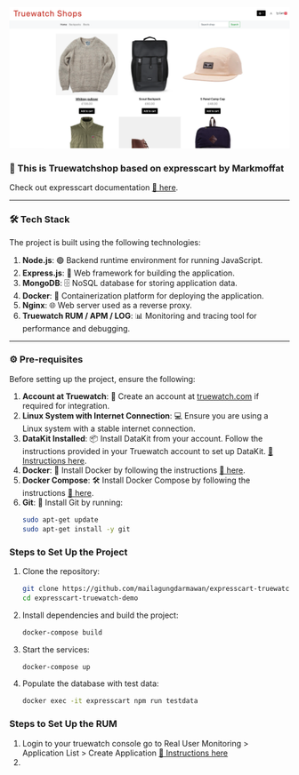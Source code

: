 ![TruewatchShop](./png/Truewatch-shop.png)

### 🌟 This is Truewatchshop based on expresscart by Markmoffat
Check out expresscart documentation [📖 here](https://github.com/mrvautin/expressCart/wiki).

---

### 🛠️ Tech Stack

The project is built using the following technologies:

1. **Node.js**: 🟢 Backend runtime environment for running JavaScript.
2. **Express.js**: 🚀 Web framework for building the application.
3. **MongoDB**: 🗄️ NoSQL database for storing application data.
4. **Docker**: 🐳 Containerization platform for deploying the application.
5. **Nginx**: 🌐 Web server used as a reverse proxy.
6. **Truewatch RUM / APM / LOG**: 📊 Monitoring and tracing tool for performance and debugging.

---

### ⚙️ Pre-requisites

Before setting up the project, ensure the following:

1. **Account at Truewatch**: 📝 Create an account at [truewatch.com](https://truewatch.com) if required for integration.
2. **Linux System with Internet Connection**: 💻 Ensure you are using a Linux system with a stable internet connection.
3. **DataKit Installed**: 📦 Install DataKit from your account. Follow the instructions provided in your Truewatch account to set up DataKit. [📖 Instructions here](https://docs.truewatch.com/datakit/datakit-install/).
4. **Docker**: 🐳 Install Docker by following the instructions [📖 here](https://docs.docker.com/get-docker/).
5. **Docker Compose**: 🛠️ Install Docker Compose by following the instructions [📖 here](https://docs.docker.com/compose/install/).
6. **Git**: 🧰 Install Git by running:
   ```bash
   sudo apt-get update
   sudo apt-get install -y git
   ```
### Steps to Set Up the Project

1. Clone the repository:
   ```bash
   git clone https://github.com/mailagungdarmawan/expresscart-truewatch-demo.git
   cd expresscart-truewatch-demo
   ```
2. Install dependencies and build the project:
   ```bash
   docker-compose build
   ```
3. Start the services:
   ```bash
   docker-compose up
   ```
4. Populate the database with test data:
   ```bash
   docker exec -it expresscart npm run testdata
   ```

### Steps to Set Up the RUM
1. Login to your truewatch console go to  Real User Monitoring > Application List > Create Application [📖 Instructions here](https://docs.truewatch.com/real-user-monitoring/)
2.
